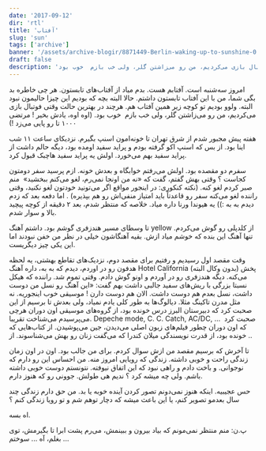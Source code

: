 ```yaml
---
date: '2017-09-12'
dir: 'rtl'
title: 'آفتاب'
slug: 'sun'
tags: ['archive']
banner: '/assets/archive-blogir/8871449-Berlin-waking-up-to-sunshine-0.jpg'
draft: false
description: 'امروز سه‌شنبه است. آفتابم هست. بدم میاد از آفتاب‌های تابستون. هر چی خاطره بد بگی شما، من با این آفتاب تابستون داشتم. حالا البته بچه که بودیم این چیزا حالیمون نبود البته. ولوو بودیم تو کوچه زیر همین آفتاب هم. هرچند در بهترین حالت وقتی فوتبال بازی می‌کردیم، من رو می‌زاشتن گلر، ولی خب بازم  خوب بود. '
---
```


امروز سه‌شنبه است. آفتابم هست. بدم میاد از آفتاب‌های تابستون. هر چی خاطره بد بگی شما، من با این آفتاب تابستون داشتم. حالا البته بچه که بودیم این چیزا حالیمون نبود البته. ولوو بودیم تو کوچه زیر همین آفتاب هم. هرچند در بهترین حالت وقتی فوتبال بازی می‌کردیم، من رو می‌زاشتن گلر، ولی خب بازم  خوب بود. (اوه اوه، یادش بخیر ! مرتضی ۱۰۰۰ تا رو پایی می‌زد !)

هفته پیش مجبور شدم از شرق تهران تا خونه‌امون اسنپ بگیرم. نزدیکای ساعت ۱۱ شب اینا بود. از بس که اسنپ اکو گرفته بودم و پراید سفید اومده بود، دیگه حالم داشت از پراید سفید بهم می‌خورد. اولش یه پراید سفید هاچبک قبول کرد.

سفرم دو مقصده بود. اولش می‌رفتم خوابگاه و بعدش خونه. ازم پرسید سفر دومتون کجاست ؟ وقتی بهش گفتم، گفت که «نه من اونجا نمی‌رم، لغو می‌کنم ببخشید»  منم صبر کردم لغو کنه. (نکته کنکوری: در اینجور مواقع اگر می‌تونید خودتون لغو نکنید، وقتی راننده لغو می‌کنه سفر رو قاعدتاً باید امتیاز منفی‌اش رو هم بپذیره) . اما دفعه بعد که زدم دیدم به به :)) یه هیوندا ورنا داره میاد. خلاصه که منتظر شدم، بعد ۲ دقیقه از کوچه پیچید بالا و سوار شدم.

تا وسطای مسیر هندزفری گوشم بود. داشتم آهنگ yellow از کلدپلی رو گوش می‌کردم. تنها آهنگ این بنده که خوشم میاد ازش. بقیه آهنگاشون خیلی در نظر من خفن نبودند اما این یکی چیز دیگریست.

وقت مقصد اول رسیدیم و رفتیم برای مقصد دوم، نزدیک‌های تقاطع بهشتی، یه لحظه هدفون رو در اوردم، دیدم که به به، داره آهنگ Hotel California (بدون وکال البته) پخش می‌کنه. دیگه هندزفری رو در آوردم و اونو گوش دادم. وقتی تموم شد. راننده که هیکل نسبتا بزرگی با ریش‌های سفید جالبی داشت بهم گفت: «این آهنگ رو نسل من دوست داشت، نسل بعدم هم دوست داشت. الان هم دوست دارن ! موسیقی خوب اینجوریه. نه مثل مدرن تاکینگ مثلا. دیالوگ‌ها به طور کلی یادم نمیاد، ولی بعدش تا برسیم از این صحبت کرد که دبیرستان البرز درس خونده بود، از گروه‌های موسیقی اون دوران هرچی می‌پرسیدم می‌شناخت تقریبا. Depeche mode, C. C. Catch, AC/DC, ...  صحبت کرد که اون دوران چطور فیلم‌های زبون اصلی می‌دیدن، جین می‌پوشیدن. از کتاب‌هایی که خونده بود، از قدرت نویسندگی میلان کندرا که می‌گفت زنان رو بهش می‌شناسوند. از ..

تا آخرش که برسیم مقصد من ازش سوال کردم. برای من جالب بود. اون در اون زمان زندگی راحت و خوبی داشته. زندگی که رویایی امروز منه. من احساس این رو دارم که نوجوانی. و باخت دادم و راهی نبود که این اتفاق نیوفته. نتونستم دوست خوبی داشته باشم. ولی چه میشه کرد ؟ ندیم هی طولش. جوونی رو که هنوز دارم.

حس عجیبیه. اینکه هنوز نمی‌دونم تصور کردن آینده خوبه یا بد. من حق دارم زندگی چند سال بعدمو تصویر کنم، یا این باعث میشه که دچار توهم شم و‌ تو رویا زندگی کنم ؟

اه بسه.

پ.ن:‌ منم منتظر نمی‌مونم که بیاد بیرون و ببینمش، می‌رم پشت ابرا تا بگیرمش، توی بغلم، آه ... سوختم ...
